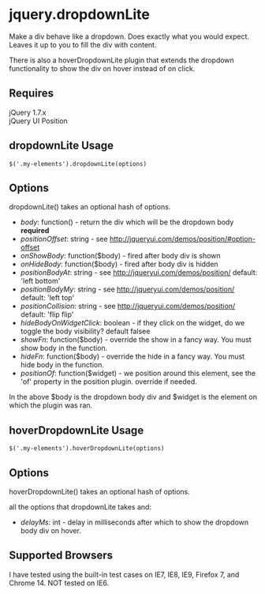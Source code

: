 jquery.dropdownLite
===================

Make a div behave like a dropdown. Does exactly what you would expect. Leaves it up to you to fill the div with content.

There is also a hoverDropdownLite plugin that extends the dropdown functionality to show the div on hover instead of on click.

## Requires
jQuery 1.7.x  
jQuery UI Position  

## dropdownLite Usage
    $('.my-elements').dropdownLite(options)

## Options
dropdownLite() takes an optional hash of options.

- *body*: function() - return the div which will be the dropdown body **required**
- *positionOffset*: string - see http://jqueryui.com/demos/position/#option-offset
- *onShowBody*: function($body) - fired after body div is shown
- *onHideBody*: function($body) - fired after body div is hidden
- *positionBodyAt*: string - see http://jqueryui.com/demos/position/ default:  'left bottom'
- *positionBodyMy*: string - see http://jqueryui.com/demos/position/ default: 'left top'
- *positionCollision*: string - see http://jqueryui.com/demos/position/ default: 'flip flip'
- *hideBodyOnWidgetClick*: boolean - if they click on the widget, do we toggle the body visibility? default falsee 
- *showFn*: function($body) - override the show in a fancy way. You must show body in the function.
- *hideFn*: function($body) - override the hide in a fancy way. You must hide body in the function.
- *positionOf*: function($widget) - we position around this element, see the 'of' property in the position plugin. override if needed.

In the above $body is the dropdown body div and $widget is the element on which the plugin was ran.

## hoverDropdownLite Usage
    $('.my-elements').hoverDropdownLite(options)

## Options
hoverDropdownLite() takes an optional hash of options.

all the options that dropdownLite takes and:
- *delayMs*: int - delay in milliseconds after which to show the dropdown body div on hover.

## Supported Browsers
I have tested using the built-in test cases on IE7, IE8, IE9, Firefox 7, and Chrome 14. NOT tested on IE6.

